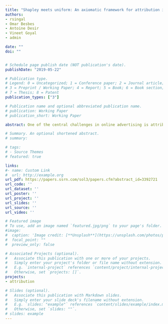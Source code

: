 ```yaml
---
title: "Shapley meets uniform: An axiomatic framework for attribution in online advertising"
authors:
- rsingal
- Omar Besbes
- Antoine Desir
- Vineet Goyal
- admin

date: ""
doi: ""


# Schedule page publish date (NOT publication's date).
publishDate: "2019-05-22"

# Publication type.
# Legend: 0 = Uncategorized; 1 = Conference paper; 2 = Journal article;
# 3 = Preprint / Working Paper; 4 = Report; 5 = Book; 6 = Book section;
# 7 = Thesis; 8 = Patent
publication_types: ["3"]

# Publication name and optional abbreviated publication name.
# publication: Working Paper
# publication_short: Working Paper

abstract: One of the central challenges in online advertising is attribution, namely, assessing the contribution of individual advertiser actions including e-mails, display ads and search ads to eventual conversion. Several heuristics are used for attribution in practice; however, there is no formal justification for them and many of these fail even in simple canonical settings. The main contribution in this work is to develop an axiomatic framework for attribution in online advertising. In particular, we consider a Markovian model for the user journey through the conversion funnel, in which ad actions may have disparate impacts at different stages. We propose a novel attribution metric, that we refer to as counterfactual adjusted Shapley value, which inherits the desirable properties of the traditional Shapley value while overcoming its shortcomings in the context of our application. Furthermore, we establish that this metric coincides with an adjusted "unique-uniform" attribution scheme. This scheme is efficiently implementable and can be interpreted as a correction to the commonly used uniform attribution scheme. We supplement our theoretical developments with numerical experiments inspired by a real-world large-scale dataset.

# Summary. An optional shortened abstract.
# summary:

# tags:
# - Source Themes
# featured: true

links:
#- name: Custom Link
#  url: http://example.org
url_pdf: https://papers.ssrn.com/sol3/papers.cfm?abstract_id=3392721
url_code: ''
url_dataset: ''
url_poster: ''
url_project: ''
url_slides: ''
url_source: ''
url_video: ''

# Featured image
# To use, add an image named `featured.jpg/png` to your page's folder.
#image:
#  caption: 'Image credit: [**Unsplash**](https://unsplash.com/photos/pLCdAaMFLTE)'
#  focal_point: ""
#  preview_only: false

# Associated Projects (optional).
#   Associate this publication with one or more of your projects.
#   Simply enter your project's folder or file name without extension.
#   E.g. `internal-project` references `content/project/internal-project/index.md`.
#   Otherwise, set `projects: []`.
projects:
- attribution

# Slides (optional).
#   Associate this publication with Markdown slides.
#   Simply enter your slide deck's filename without extension.
#   E.g. `slides: "example"` references `content/slides/example/index.md`.
#   Otherwise, set `slides: ""`.
# slides: example
---
```


<!-- Supplementary notes can be added here, including [code and
math](https://sourcethemes.com/academic/docs/writing-markdown-latex/). -->
